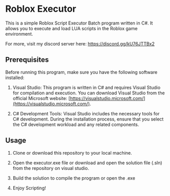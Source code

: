 # Roblox Executor

This is a simple Roblox Script Executor Batch program written in C#. It allows you to execute and load LUA scripts in the Roblox game environment.

For more, visit my discord server here: https://discord.gg/kU76JTTBx2

## Prerequisites

Before running this program, make sure you have the following software installed:

1. Visual Studio: This program is written in C# and requires Visual Studio for compilation and execution. You can download Visual Studio from the official Microsoft website: [https://visualstudio.microsoft.com/](https://visualstudio.microsoft.com/).

2. C# Development Tools: Visual Studio includes the necessary tools for C# development. During the installation process, ensure that you select the C# development workload and any related components.

## Usage

1. Clone or download this repository to your local machine.

2. Open the executor.exe file or download and open the solution file (.sln) from the repository on visual studio.

3. Build the solution to compile the program or open the .exe

4. Enjoy Scripting!
